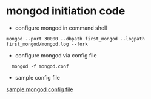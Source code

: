 # mongod initiation code

  * configure mongod in command shell

  ``mongod --port 30000 --dbpath first_mongod --logpath first_mongod/mongod.log --fork``

  * configure mongod via config file  

  ``  mongod -f mongod.conf``

  * sample config file

  [sample mongod config file](../blob/master/mongod.conf)
